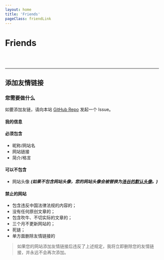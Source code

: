 ```yaml
---
layout: home
title: 'Friends'
pageClass: friendLink
---
```


# Friends
<div class="friends">
  <FriendCard 
   title="LeonXie"
   url="https://leonxie.cn/" 
   description="保持热爱，奔赴山海！" 
   logo="https://avatars.githubusercontent.com/u/128591764?v=4" 
  />
  <FriendCard 
   title="Ariasaka"
   url="https://blog.yaria.top/" 
   description="人有悲欢离合，月有阴晴圆缺。" 
   logo="https://bu.dusays.com/2024/12/05/67517ba094506.png" 
  />
  <FriendCard 
   title="GenshinImpact.Net"
   url="https://genshinimpact.net/" 
   description="这里是一张起始页" 
   logo="https://genshinimpact.net/img/yuanshen_logo.jpg" 
  />
  <FriendCard 
   title="Kevin Wang"
   url="https://www.pluskevin.com/blog/" 
   description="记录我的IT学习历程、我的软件开发学习！" 
   logo="https://cdn.luogu.com.cn/upload/usericon/1.png" 
  />
  <FriendCard 
   title="CE-RAMOS"
   url="https://ce-ramos.cn/" 
   description="一款致力于模仿原版系统界面且功能强大的PE。" 
   logo="https://p1.ce-ramos.cn/logo.png" 
  />
  <FriendCard 
   title="青稚"
   url="https://blog.linux-qitong.top/" 
   description="越努力，越幸运。" 
   logo="https://blog.linux-qitong.top/img/avatar.avif" 
  />
  <FriendCard 
   title="张洪 Heo"
   url="https://blog.zhheo.com/" 
   description="分享设计与科技生活。" 
   logo="https://bu.dusays.com/2022/12/28/63ac2812183aa.png" 
  />
</div>


<br><br>

---


## 添加友情链接

### 您需要做什么
如要添加友链，请向本站 [GitHub Repo](https://github.com/silvaire-qwq/Website) 发起一个 Issue。

#### 我的信息

#### 必须包含
- 昵称/网站名
- 网站链接
- 简介/格言

#### 可以不包含
- 网站头像 ***(如果不包含网站头像，您的网站头像会被替换为[洛谷的默认头像](https://cdn.luogu.com.cn/upload/usericon/1.png)。)***

#### 禁止的网站
- 包含违反中国法律法规的内容的；
- 没有任何原创文章的；
- 包含吹牛、不切实际的文章的；
- 三个月不更新网站的；
- 死链；
- 单方面删除友情链接的
> 如果您的网站添加友情链接后违反了上述规定，我将立即删除您的友情链接，并永远不会再次添加。